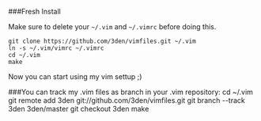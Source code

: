 ###Fresh Install

Make sure to delete your `~/.vim` and `~/.vimrc` before doing this.

    git clone https://github.com/3den/vimfiles.git ~/.vim
    ln -s ~/.vim/vimrc ~/.vimrc
    cd ~/.vim
    make

Now you can start using my vim settup ;)

###You can track my .vim files as branch in your .vim repository:
	cd ~/.vim
	git remote add 3den git://github.com/3den/vimfiles.git
	git branch --track 3den 3den/master
	git checkout 3den
  make
